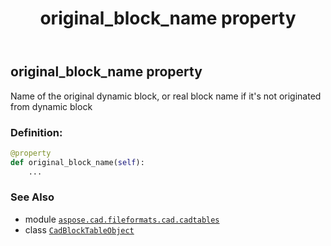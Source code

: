 ﻿---
title: original_block_name property
second_title: Aspose.CAD for Python via .NET API References
description: 
type: docs
weight: 210
url: /python-net/aspose.cad.fileformats.cad.cadtables/cadblocktableobject/original_block_name/
is_root: false
---

## original_block_name property


Name of the original dynamic block, or real block name if it's not originated from dynamic block
### Definition:
```python
@property
def original_block_name(self):
    ...
```

### See Also
* module [`aspose.cad.fileformats.cad.cadtables`](../../)
* class [`CadBlockTableObject`](/cad/python-net/aspose.cad.fileformats.cad.cadtables/cadblocktableobject)
